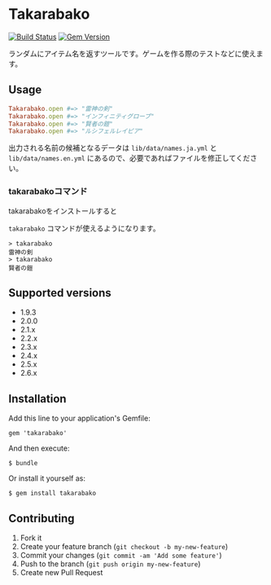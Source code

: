 # Takarabako

[![Build Status](https://travis-ci.org/willnet/takarabako.png)](https://travis-ci.org/willnet/takarabako)
[![Gem Version](https://badge.fury.io/rb/takarabako.png)](http://badge.fury.io/rb/takarabako)

ランダムにアイテム名を返すツールです。ゲームを作る際のテストなどに使えます。

## Usage

```ruby
Takarabako.open #=> "雷神の剣"
Takarabako.open #=> "インフィニティグローブ"
Takarabako.open #=> "賢者の鎧"
Takarabako.open #=> "ルシフェルレイピア"
```

出力される名前の候補となるデータは `lib/data/names.ja.yml` と `lib/data/names.en.yml` にあるので、必要であればファイルを修正してください。

### takarabakoコマンド

takarabakoをインストールすると

`takarabako` コマンドが使えるようになります。

```
> takarabako
雷神の剣
> takarabako
賢者の鎧
```
## Supported versions

- 1.9.3
- 2.0.0
- 2.1.x
- 2.2.x
- 2.3.x
- 2.4.x
- 2.5.x
- 2.6.x

## Installation

Add this line to your application's Gemfile:

    gem 'takarabako'

And then execute:

    $ bundle

Or install it yourself as:

    $ gem install takarabako

## Contributing

1. Fork it
2. Create your feature branch (`git checkout -b my-new-feature`)
3. Commit your changes (`git commit -am 'Add some feature'`)
4. Push to the branch (`git push origin my-new-feature`)
5. Create new Pull Request
